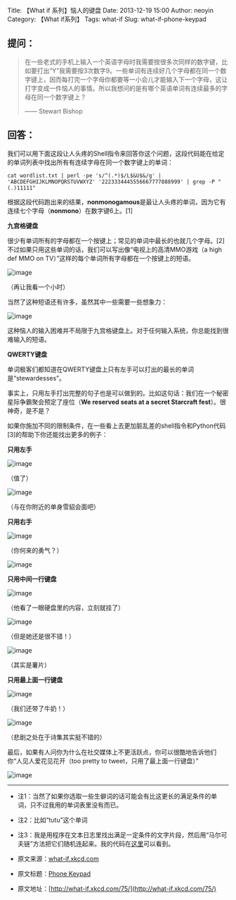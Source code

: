 Title: 【What if 系列】恼人的键盘
Date: 2013-12-19 15:00
Author: neoyin
Category: 【What if系列】
Tags: what-if
Slug: what-if-phone-keypad

提问：
-----

> 在一些老式的手机上输入一个英语字母时我需要按很多次同样的数字键，比如要打出“Y”我需要按3次数字9。一些单词有连续好几个字母都在同一个数字键上，因而每打完一个字母你都要等一小会儿才能输入下一个字母，这让打字变成一件恼人的事情。所以我想问的是有哪个英语单词有连续最多的字母在同一个数字键上？
>
> —— Stewart Bishop

回答：
-----

我们可以用下面这段让人头疼的Shell指令来回答你这个问题，这段代码能在给定的单词列表中找出所有有连续字母在同一个数字键上的单词：

    cat wordlist.txt | perl -pe 's/^(.*)$/L$&U$&/g' | 'ABCDEFGHIJKLMNOPQRSTUVWXYZ' '2223334445556667777888999' | grep -P "(.)11111"

根据这段代码跑出来的结果，**nonmonogamous**是最让人头疼的单词，因为它有连续七个字母（**nonmono**）在数字键6上。[1]

<!--more-->

**九宫格键盘**

很少有单词所有的字母都在一个按键上；常见的单词中最长的也就几个字母。[2]不过如果只用这些单词的话，我们可以写出像“电视上的高清MMO游戏（a
high def MMO on TV）”这样的每个单词所有字母都在一个按键上的短语。

![image](http://h.hiphotos.bdimg.com/album/s%3D550%3Bq%3D90%3Bc%3Dxiangce%2C100%2C100/sign=fdb5ff5f0b24ab18e416e13205c197f0/d1160924ab18972b7bd41ab3e4cd7b899f510ad8.jpg?referer=e543d94a718da9771738b21b76b7&x=.jpg)

（再让我看一个小时）

当然了这种短语还有许多，虽然其中一些需要一些想象力：

![image](http://g.hiphotos.bdimg.com/album/s%3D550%3Bq%3D90%3Bc%3Dxiangce%2C100%2C100/sign=f55d3505530fd9f9a417556c1516a517/1b4c510fd9f9d72a7efc0a64d62a2834349bbb2a.jpg?referer=d54a59404936acaf00f7a2cc05e8&x=.jpg)

这种恼人的输入困难并不局限于九宫格键盘上。对于任何输入系统，你总能找到很难输入的短语。

**QWERTY键盘**

单词极客们都知道在QWERTY键盘上只有左手可以打出的最长的单词是“stewardesses”。

事实上，只用左手打出完整的句子也是可以做到的。比如这句话：我们在一个秘密星际争霸聚会预定了座位（**We
reserved seats at a secret Starcraft fest**）。很神奇，是不是？

如果你施加不同的限制条件，在一些看上去更加脏乱差的shell指令和Python代码[3]的帮助下你还能找出更多的例子：

**只用左手**

![image](http://d.hiphotos.bdimg.com/album/s%3D550%3Bq%3D90%3Bc%3Dxiangce%2C100%2C100/sign=2acf0992b4fd5266a32b3c119b23e616/38dbb6fd5266d016a2209b51952bd40735fa3589.jpg?referer=b513bacbbb014a90d829738d7388&x=.jpg)

（值了）

![image](http://b.hiphotos.bdimg.com/album/s%3D550%3Bq%3D90%3Bc%3Dxiangce%2C100%2C100/sign=775bfb768594a4c20e23e72e3ecf6ae8/d53f8794a4c27d1e73c821bd19d5ad6edcc438d8.jpg?referer=d923d87fadc37931247fb21978b7&x=.jpg)

（与在你附近的单身雪貂会面吧）

**只用右手**

![image](http://f.hiphotos.bdimg.com/album/s%3D550%3Bq%3D90%3Bc%3Dxiangce%2C100%2C100/sign=5e1decb4fe039245a5b5e10ab7afd5ff/c2fdfc039245d68849eca8dda6c27d1ed31b24d8.jpg?referer=d628d4a4a964034f56daf63684b6&x=.jpg)

（你何来的勇气？）

![image](http://h.hiphotos.bdimg.com/album/s%3D550%3Bq%3D90%3Bc%3Dxiangce%2C100%2C100/sign=e5ba91406963f624185d3906b77f9ac5/bf096b63f6246b601b96a80de9f81a4c510fa22a.jpg?referer=b6e1827d5b82b2b7fe880df40ee8&x=.jpg)

**只用中间一行键盘**

![image](http://h.hiphotos.bdimg.com/album/s%3D550%3Bq%3D90%3Bc%3Dxiangce%2C100%2C100/sign=2d72e258708b4710ca2ffdc9f3f5b2c0/cc11728b4710b9125f2fec87c1fdfc03934522d8.jpg?referer=3a98fe5a71f082027485a50f8eb6&x=.jpg)

（他看了一眼硬盘里的内容，立刻就挂了）

![image](http://c.hiphotos.bdimg.com/album/s%3D550%3Bq%3D90%3Bc%3Dxiangce%2C100%2C100/sign=2316f8b5c1cec3fd8f3ea770e6b3a502/c9fcc3cec3fdfc030841e6c1d63f8794a4c22689.jpg?referer=c0ab944649fbfbed854e034f8287&x=.jpg)

（但是她还是很不错！）

![image](http://a.hiphotos.bdimg.com/album/s%3D550%3Bq%3D90%3Bc%3Dxiangce%2C100%2C100/sign=80f7b76b700e0cf3a4f74efe3a7d8322/9922720e0cf3d7ca6b6e250ff01fbe096b63a92a.jpg?referer=83b69f37c880653822fd902317e8&x=.jpg)

（其实是薯片）

**只用最上面一行键盘**

![image](http://h.hiphotos.bdimg.com/album/s%3D550%3Bq%3D90%3Bc%3Dxiangce%2C100%2C100/sign=0610bf1b9a22720e7fcee2ff4bf07b7b/91529822720e0cf3d82d54820846f21fbf09aaf4.jpg?referer=bdf6bc5ab27eca804b120dd716aa&x=.jpg)

（我们还带了牛奶！）

![image](http://e.hiphotos.bdimg.com/album/s%3D550%3Bq%3D90%3Bc%3Dxiangce%2C100%2C100/sign=2b82f95e7d3e6709ba0045fa0bfcee00/c8177f3e6709c93dfccb0b8e9d3df8dcd1005489.jpg?referer=b9fed68479899e5121990f249487&x=.jpg)

（悲剧之处在于诗集其实挺不错的）

最后，如果有人问你为什么在社交媒体上不更活跃点，你可以很酷地告诉他们你“人见人爱花见花开（too
pretty to tweet，只用了最上面一行键盘）”

![image](http://g.hiphotos.bdimg.com/album/s%3D550%3Bq%3D90%3Bc%3Dxiangce%2C100%2C100/sign=f13a5740cb3d70cf48faaa08c8e7a03d/6609c93d70cf3bc71139c895d300baa1cd112a89.jpg?referer=f58dae180db30f246c8dd9339687&x=.jpg)

* * * * *

-   注1：当然了如果你选取一些生僻词的话可能会有比这更长的满足条件的单词，只不过我用的单词表里没有而已。
-   注2：比如“tutu”这个单词
-   注3：我是用程序在文本日志里找出满足一定条件的文字片段，然后用“马尔可夫链”方法把它们随机连起来。我的代码在[这里](http://xkcd.com/markov.py.txt)可以看到。

-   原文来源：[what-if.xkcd.com](http://what-if.xkcd.com/75/)
-   原文标题：[Phone
    Keypad](http://source.yeeyan.org/view/501282_33a "Phone Keypad")
-   原文地址：[http://what-if.xkcd.com/75/](http://what-if.xkcd.com/75/)


